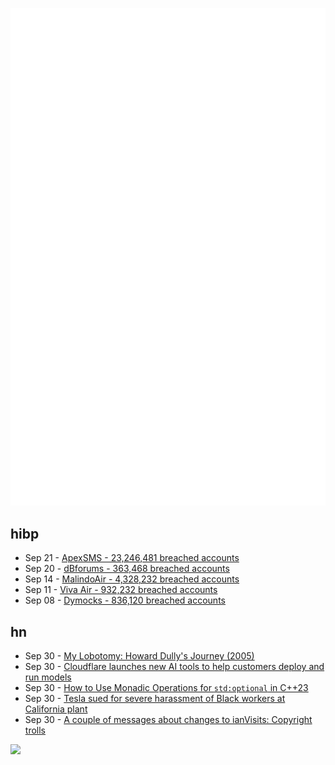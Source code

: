 ![Metrics](https://raw.githubusercontent.com/phixion/phixion/master/metrics.svg)

## hibp

<!--
for https://github.com/phixion/phixion/blob/main/.github/workflows/feeds.yml
-->
<!--START_SECTION:haveibeenpwnd-->
- Sep 21 - [ApexSMS - 23,246,481 breached accounts](https://haveibeenpwned.com/PwnedWebsites#ApexSMS)
- Sep 20 - [dBforums - 363,468 breached accounts](https://haveibeenpwned.com/PwnedWebsites#dBforums)
- Sep 14 - [MalindoAir - 4,328,232 breached accounts](https://haveibeenpwned.com/PwnedWebsites#MalindoAir)
- Sep 11 - [Viva Air - 932,232 breached accounts](https://haveibeenpwned.com/PwnedWebsites#VivaAir)
- Sep 08 - [Dymocks - 836,120 breached accounts](https://haveibeenpwned.com/PwnedWebsites#Dymocks)
<!--END_SECTION:haveibeenpwnd-->

## hn

<!--
for https://github.com/phixion/phixion/blob/main/.github/workflows/feeds.yml
-->
<!--START_SECTION:hn-->
- Sep 30 - [My Lobotomy: Howard Dully's Journey (2005)](https://www.npr.org/2005/11/16/5014080/my-lobotomy-howard-dullys-journey)
- Sep 30 - [Cloudflare launches new AI tools to help customers deploy and run models](https://techcrunch.com/2023/09/27/cloudflare-launches-new-ai-tools-to-help-customers-deploy-and-run-models/)
- Sep 30 - [How to Use Monadic Operations for `std:optional` in C++23](https://www.cppstories.com/2023/monadic-optional-ops-cpp23/)
- Sep 30 - [Tesla sued for severe harassment of Black workers at California plant](https://www.theguardian.com/technology/2023/sep/29/tesla-lawsuit-harassment-racism-black-employees-california)
- Sep 30 - [A couple of messages about changes to ianVisits: Copyright trolls](https://www.ianvisits.co.uk/articles/a-couple-of-messages-about-changes-to-ianvisits-66081/)
<!--END_SECTION:hn-->

<!--
for https://yhype.me
-->
![](https://hit.yhype.me/github/profile?user_id=13013670)
